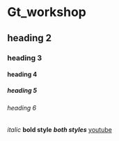 # Gt_workshop
## heading 2
### heading 3
#### heading 4
##### heading 5
###### heading 6
*italic*
**bold style**
***both styles***
[youtube]()
